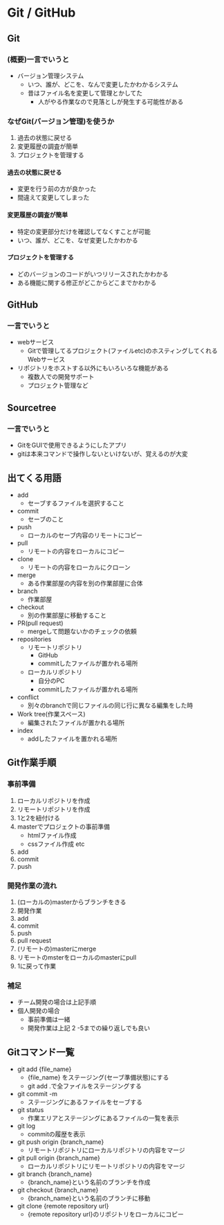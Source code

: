 # Git / GitHub

## Git
### (概要)一言でいうと
- バージョン管理システム
  - いつ、誰が、どこを、なんで変更したかわかるシステム
  - 昔はファイル名を変更して管理とかしてた
    - 人がやる作業なので見落としが発生する可能性がある

### なぜGit(バージョン管理)を使うか
1. 過去の状態に戻せる
2. 変更履歴の調査が簡単
3. プロジェクトを管理する

#### 過去の状態に戻せる
- 変更を行う前の方が良かった
- 間違えて変更してしまった

#### 変更履歴の調査が簡単
- 特定の変更部分だけを確認してなくすことが可能
- いつ、誰が、どこを、なぜ変更したかわかる

#### プロジェクトを管理する
- どのバージョンのコードがいつリリースされたかわかる
- ある機能に関する修正がどこからどこまでかわかる

## GitHub
### 一言でいうと
- webサービス
  - Gitで管理してるプロジェクト(ファイルetc)のホスティングしてくれるWebサービス
- リポジトリをホストする以外にもいろいろな機能がある
  - 複数人での開発サポート
  - プロジェクト管理など

## Sourcetree
### 一言でいうと
- GitをGUIで使用できるようにしたアプリ
- gitは本来コマンドで操作しないといけないが、覚えるのが大変

## 出てくる用語
- add
  - セーブするファイルを選択すること
- commit
  - セーブのこと
- push
  - ローカルのセーブ内容のリモートにコピー
- pull
  - リモートの内容をローカルにコピー
- clone
  - リモートの内容をローカルにクローン
- merge
  - ある作業部屋の内容を別の作業部屋に合体
- branch
   - 作業部屋
- checkout
  - 別の作業部屋に移動すること
- PR(pull request)
  - mergeして問題ないかのチェックの依頼
- repositories
  - リモートリポジトリ
    - GitHub
    - commitしたファイルが置かれる場所
  - ローカルリポジトリ
    - 自分のPC
    - commitしたファイルが置かれる場所
- conflict
  - 別々のbranchで同じファイルの同じ行に異なる編集をした時
- Work tree(作業スペース)
  - 編集されたファイルが置かれる場所
- index
  - addしたファイルを置かれる場所


## Git作業手順

### 事前準備
1. ローカルリポジトリを作成
2. リモートリポジトリを作成
3. 1と2を紐付ける
4. masterでプロジェクトの事前準備
    - htmlファイル作成
    - cssファイル作成 etc
5. add
6. commit
7. push

### 開発作業の流れ
1. (ローカルの)masterからブランチをきる
2. 開発作業
3. add
4. commit
5. push
6. pull request
7. (リモートの)masterにmerge
8. リモートのmsterをローカルのmasterにpull
9. 1に戻って作業

### 補足
- チーム開発の場合は上記手順
- 個人開発の場合
  - 事前準備は一緒
  - 開発作業は上記 2 -5までの繰り返しでも良い


## Gitコマンド一覧
- git add {file_name}
  - {file_name} をステージング(セーブ準備状態)にする
  - git add .で全ファイルをステージングする
- git commit -m
  - ステージングにあるファイルをセーブする
- git status
  - 作業エリアとステージングにあるファイルの一覧を表示
- git log
  - commitの履歴を表示
- git push origin {branch_name}
  - リモートリポジトリにローカルリポジトリの内容をマージ
- git pull origin {branch_name}
  - ローカルリポジトリにリモートリポジトリの内容をマージ
- git branch {branch_name}
  - {branch_name}という名前のブランチを作成
- git checkout {branch_name}
  - {branch_name}という名前のブランチに移動
- git clone {remote repository url}
  - {remote repository url}のリポジトリをローカルにコピー

